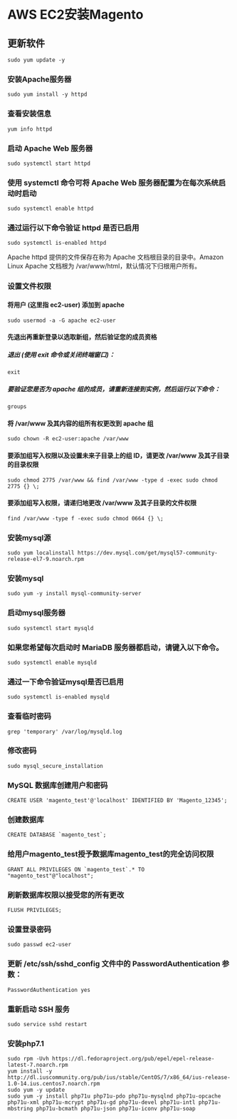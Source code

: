 # AWS EC2安装Magento
## 更新软件
```shell
sudo yum update -y
```
### 安装Apache服务器
```shell
sudo yum install -y httpd
```
### 查看安装信息
```shell
yum info httpd
```
### 启动 Apache Web 服务器
```shell
sudo systemctl start httpd
```
### 使用 systemctl 命令可将 Apache Web 服务器配置为在每次系统启动时启动
```shell
sudo systemctl enable httpd
```
### 通过运行以下命令验证 httpd 是否已启用
```shell
sudo systemctl is-enabled httpd
```    
Apache httpd 提供的文件保存在称为 Apache 文档根目录的目录中。Amazon Linux Apache 文档根为 /var/www/html，默认情况下归根用户所有。
### 设置文件权限
#### 将用户 (这里指 ec2-user) 添加到 apache
```shell
sudo usermod -a -G apache ec2-user
```
#### 先退出再重新登录以选取新组，然后验证您的成员资格
##### 退出 (使用 exit 命令或关闭终端窗口)：
```shell
exit
```
##### 要验证您是否为 apache 组的成员，请重新连接到实例，然后运行以下命令：
```shell
groups
```
#### 将 /var/www 及其内容的组所有权更改到 apache 组
```shell
sudo chown -R ec2-user:apache /var/www
```
#### 要添加组写入权限以及设置未来子目录上的组 ID，请更改 /var/www 及其子目录的目录权限
```shell
sudo chmod 2775 /var/www && find /var/www -type d -exec sudo chmod 2775 {} \;
```
#### 要添加组写入权限，请递归地更改 /var/www 及其子目录的文件权限
```shell
find /var/www -type f -exec sudo chmod 0664 {} \;
```

### 安装mysql源
```shell
sudo yum localinstall https://dev.mysql.com/get/mysql57-community-release-el7-9.noarch.rpm
```
### 安装mysql
```shell
sudo yum -y install mysql-community-server
```
### 启动mysql服务器
```shell
sudo systemctl start mysqld
```
### 如果您希望每次启动时 MariaDB 服务器都启动，请键入以下命令。
```shell
sudo systemctl enable mysqld
```
### 通过一下命令验证mysql是否已启用
```shell
sudo systemctl is-enabled mysqld
```
### 查看临时密码
```shell
grep 'temporary' /var/log/mysqld.log
```
### 修改密码
```shell
sudo mysql_secure_installation
```
### MySQL 数据库创建用户和密码
```shell
CREATE USER 'magento_test'@'localhost' IDENTIFIED BY 'Magento_12345';
```
### 创建数据库
```shell
CREATE DATABASE `magento_test`;
```
###  给用户magento_test授予数据库magento_test的完全访问权限
```shell
GRANT ALL PRIVILEGES ON `magento_test`.* TO "magento_test"@"localhost";
```
### 刷新数据库权限以接受您的所有更改
```shell
FLUSH PRIVILEGES;
```
### 设置登录密码
```shell
sudo passwd ec2-user
```
### 更新 /etc/ssh/sshd_config 文件中的 PasswordAuthentication 参数：
```shell
PasswordAuthentication yes
```
### 重新启动 SSH 服务
```shell
sudo service sshd restart
```
### 安装php7.1
```shell
sudo rpm -Uvh https://dl.fedoraproject.org/pub/epel/epel-release-latest-7.noarch.rpm
yum install -y http://dl.iuscommunity.org/pub/ius/stable/CentOS/7/x86_64/ius-release-1.0-14.ius.centos7.noarch.rpm
sudo yum -y update
sudo yum -y install php71u php71u-pdo php71u-mysqlnd php71u-opcache php71u-xml php71u-mcrypt php71u-gd php71u-devel php71u-intl php71u-mbstring php71u-bcmath php71u-json php71u-iconv php71u-soap
```